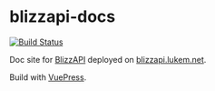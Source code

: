 # blizzapi-docs

[![Build Status](https://travis-ci.org/lukemnet/blizzapi-docs.svg?branch=master)](https://travis-ci.org/lukemnet/blizzapi-docs)

Doc site for [BlizzAPI](https://github.com/lukemnet/blizzapi) deployed on [blizzapi.lukem.net](https://github.com/lukemnet/blizzapi).

Build with [VuePress](https://vuepress.vuejs.org/).